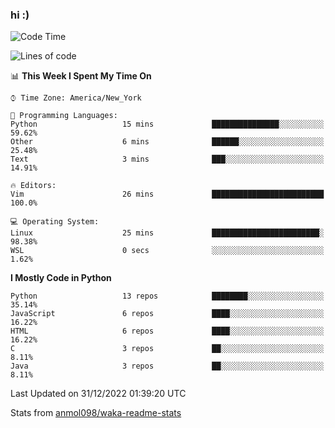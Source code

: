 ### hi :)

<!--START_SECTION:waka-->
![Code Time](http://img.shields.io/badge/Code%20Time-949%20hrs%2030%20mins-blue)

![Lines of code](https://img.shields.io/badge/From%20Hello%20World%20I%27ve%20Written-601%20Thousand%20lines%20of%20code-blue)

📊 **This Week I Spent My Time On** 

```text
⌚︎ Time Zone: America/New_York

💬 Programming Languages: 
Python                   15 mins             ███████████████░░░░░░░░░░   59.62% 
Other                    6 mins              ██████░░░░░░░░░░░░░░░░░░░   25.48% 
Text                     3 mins              ███░░░░░░░░░░░░░░░░░░░░░░   14.91%

🔥 Editors: 
Vim                      26 mins             █████████████████████████   100.0%

💻 Operating System: 
Linux                    25 mins             ████████████████████████░   98.38% 
WSL                      0 secs              ░░░░░░░░░░░░░░░░░░░░░░░░░   1.62%

```

**I Mostly Code in Python** 

```text
Python                   13 repos            ████████░░░░░░░░░░░░░░░░░   35.14% 
JavaScript               6 repos             ████░░░░░░░░░░░░░░░░░░░░░   16.22% 
HTML                     6 repos             ████░░░░░░░░░░░░░░░░░░░░░   16.22% 
C                        3 repos             ██░░░░░░░░░░░░░░░░░░░░░░░   8.11% 
Java                     3 repos             ██░░░░░░░░░░░░░░░░░░░░░░░   8.11%

```



 Last Updated on 31/12/2022 01:39:20 UTC
<!--END_SECTION:waka-->

Stats from [anmol098/waka-readme-stats](https://github.com/anmol098/waka-readme-stats)